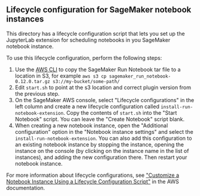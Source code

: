 ## Lifecycle configuration for SageMaker notebook instances

This directory has a lifecycle configuration script that lets you set up the JupyterLab extension for scheduling notebooks in you SageMaker notebook instance.

To use this lifecycle configuration, perform the following steps:

1. Use the [AWS CLI][1] to copy the SageMaker Run Notebook tar file to a location in S3, for example `aws s3 cp sagemaker_run_notebook-0.12.0.tar.gz s3://my-bucket/some-path/`
2. Edit `start.sh` to point at the s3 location and correct plugin version from the previous step.
3. On the SageMaker AWS console, select "Lifecycle configurations" in the left column and create a new lifecycle configuration called `install-run-notebook-extension`. Copy the contents of `start.sh` into the "Start Notebook" script. You can leave the "Create Notebook" script blank.
4. When creating a new notebook instance, open the "Additional configuration" option in the "Notebook instance settings" and select the `install-run-notebook-extension`. You can also add this configuration to an existing notebook instance by stopping the instance, opening the instance on the console (by clicking on the instance name in the list of instances), and adding the new configuration there. Then restart your notebook instance.

For more information about lifecycle configurations, see ["Customize a Notebook Instance Using a Lifecycle Configuration Script"][2] in the AWS documentation.

[1]: https://aws.amazon.com/cli/
[2]: https://docs.aws.amazon.com/sagemaker/latest/dg/notebook-lifecycle-config.html
